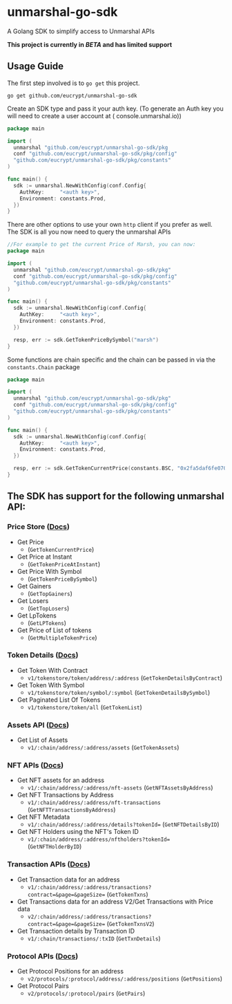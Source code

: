 # unmarshal-go-sdk

A Golang SDK to simplify access to Unmarshal APIs

**This project is currently in *BETA* and has limited support**

## Usage Guide

The first step involved is to `go get` this project.

```shell
go get github.com/eucrypt/unmarshal-go-sdk
```

Create an SDK type and pass it your auth key. (To generate an Auth key you will need to create a user account at (
console.unmarshal.io))

```go
package main

import (
  unmarshal "github.com/eucrypt/unmarshal-go-sdk/pkg
  conf "github.com/eucrypt/unmarshal-go-sdk/pkg/config"
  "github.com/eucrypt/unmarshal-go-sdk/pkg/constants"
)

func main() {
  sdk := unmarshal.NewWithConfig(conf.Config{
    AuthKey:     "<auth key>",
    Environment: constants.Prod,
  })
}
```

There are other options to use your own `http` client if you prefer as well. The SDK is all you now need to query the
unmarshal APIs

```go
//For example to get the current Price of Marsh, you can now:
package main

import (
  unmarshal "github.com/eucrypt/unmarshal-go-sdk/pkg"
  conf "github.com/eucrypt/unmarshal-go-sdk/pkg/config"
  "github.com/eucrypt/unmarshal-go-sdk/pkg/constants"
)

func main() {
  sdk := unmarshal.NewWithConfig(conf.Config{
    AuthKey:     "<auth key>",
    Environment: constants.Prod,
  })

  resp, err := sdk.GetTokenPriceBySymbol("marsh")
}

```

Some functions are chain specific and the chain can be passed in via the `constants.Chain` package

```go
package main

import (
  unmarshal "github.com/eucrypt/unmarshal-go-sdk/pkg"
  conf "github.com/eucrypt/unmarshal-go-sdk/pkg/config"
  "github.com/eucrypt/unmarshal-go-sdk/pkg/constants"
)

func main() {
  sdk := unmarshal.NewWithConfig(conf.Config{
    AuthKey:     "<auth key>",
    Environment: constants.Prod,
  })

  resp, err := sdk.GetTokenCurrentPrice(constants.BSC, "0x2fa5daf6fe0708fbd63b1a7d1592577284f52256")
}

```

## The SDK has support for the following unmarshal API:

### Price Store ([Docs](https://docs.unmarshal.io))

- Get Price
  - (`GetTokenCurrentPrice`)
- Get Price at Instant
  - (`GetTokenPriceAtInstant`)
- Get Price With Symbol
  - (`GetTokenPriceBySymbol`)
- Get Gainers
  - (`GetTopGainers`)
- Get Losers
  - (`GetTopLosers`)
- Get LpTokens
  - (`GetLPTokens`)
- Get Price of List of tokens
  - (`GetMultipleTokenPrice`)

### Token Details ([Docs](https://docs.unmarshal.io/token-store))

- Get Token With Contract
  - `v1/tokenstore/token/address/:address` (`GetTokenDetailsByContract`)
- Get Token With Symbol
  - `v1/tokenstore/token/symbol/:symbol` (`GetTokenDetailsBySymbol`)
- Get Paginated List Of Tokens
  - `v1/tokenstore/token/all` (`GetTokenList`)

### Assets API ([Docs](https://docs.unmarshal.io/unmarshal-apis/token-balance-apis))

- Get List of Assets
  - `v1/:chain/address/:address/assets` (`GetTokenAssets`)

### NFT APIs ([Docs](https://docs.unmarshal.io/nft-apis))

- Get NFT assets for an address
  - `v1/:chain/address/:address/nft-assets` (`GetNFTAssetsByAddress`)
- Get NFT Transactions by Address
  - `v1/:chain/address/:address/nft-transactions` (`GetNFTTransactionsByAddress`)
- Get NFT Metadata
  - `v1/:chain/address/:address/details?tokenId=` (`GetNFTDetailsByID`)
- Get NFT Holders using the NFT's Token ID
  - `v1/:chain/address/:address/nftholders?tokenId=` (`GetNFTHolderByID`)

### Transaction APIs ([Docs](https://docs.unmarshal.io/supported-networks))

- Get Transaction data for an address
  - `v1/:chain/address/:address/transactions?contract=&page=&pageSize=` (`GetTokenTxns`)
- Get Transactions data for an address V2/Get Transactions with Price data
  - `v2/:chain/address/:address/transactions?contract=&page=&pageSize=` (`GetTokenTxnsV2`)
- Get Transaction details by Transaction ID
  - `v1/:chain/transactions/:txID` (`GetTxnDetails`)

### Protocol APIs ([Docs](https://docs.unmarshal.io/unmarshal-protocol-apis))

- Get Protocol Positions for an address
  - `v2/protocols/:protocol/address/:address/positions` (`GetPositions`)
- Get Protocol Pairs
  - `v2/protocols/:protocol/pairs` (`GetPairs`)



